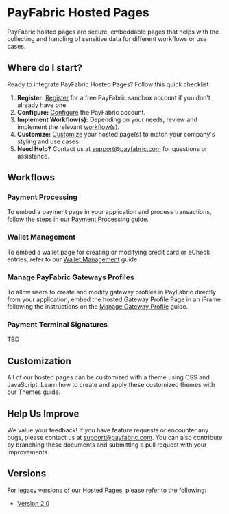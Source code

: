# PayFabric Hosted Pages

PayFabric hosted pages are secure, embeddable pages that helps with the collecting and handling of sensitive data for different workflows or use cases.

## Where do I start?

Ready to integrate PayFabric Hosted Pages? Follow this quick checklist:

1. **Register:** [Register](https://sandbox.payfabric.com/Portal/Account/Register) for a free PayFabric sandbox account if you don't already have one.
2. **Configure:** [Configure](https://github.com/PayFabric/Portal/tree/master/PayFabric/Sections/Configure%20Portal.md) the PayFabric account.
3. **Implement Workflow(s):** Depending on your needs, review and implement the relevant [workflow(s)](#workflows).
4. **Customize:** [Customize](#customization) your hosted page(s) to match your company's styling and use cases.
3. **Need Help?** Contact us at <support@payfabric.com> for questions or assistance.

## Workflows

### Payment Processing

To embed a payment page in your application and process transactions, follow the steps in our [Payment Processing](Workflows/Payment%20Processing.md) guide.

### Wallet Management

To embed a wallet page for creating or modifying credit card or eCheck entries, refer to our [Wallet Management](Workflows/Wallet%20Management.md) guide.

### Manage PayFabric Gateways Profiles

To allow users to create and modify gateway profiles in PayFabric directly from your application, embed the hosted Gateway Profile Page in an iFrame following the instructions on the [Manage Gateway Profile](Workflows/Manage%20Gateway%20Profile.md) guide.

### Payment Terminal Signatures

TBD

## Customization

All of our hosted pages can be customized with a theme using CSS and JavaScript. Learn how to create and apply these customized themes with our [Themes](https://github.com/PayFabric/Portal/blob/master/PayFabric/Sections/Themes.md) guide.

## Help Us Improve

We value your feedback! If you have feature requests or encounter any bugs, please contact us at <support@payfabric.com>. You can also contribute by branching these documents and submitting a pull request with your improvements.

## Versions

For legacy versions of our Hosted Pages, please refer to the following:

* [Version 2.0](https://github.com/PayFabric/Hosted-Pages/tree/v2)
